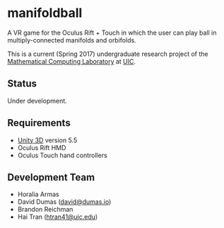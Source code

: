 # manifoldball

A VR game for the Oculus Rift + Touch in which the user can play ball in multiply-connected manifolds and orbifolds.

This is a current (Spring 2017) undergraduate research project of the
[Mathematical Computing Laboratory](http://mcl.math.uic.edu/)
at [UIC](http://uic.edu/).

## Status

Under development.

## Requirements

* [Unity 3D](http://unity3d.com/version) version 5.5
* Oculus Rift HMD
* Oculus Touch hand controllers

## Development Team

* Horalia Armas
* David Dumas (<david@dumas.io>)
* Brandon Reichman
* Hai Tran (<htran41@uic.edu>)
